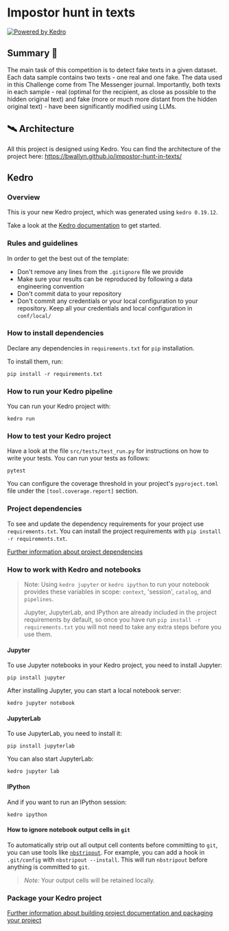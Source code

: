 # Impostor hunt in texts

[![Powered by Kedro](https://img.shields.io/badge/powered_by-kedro-ffc900?logo=kedro)](https://kedro.org)

## Summary 🚀

The main task of this competition is to detect fake texts in a given dataset. Each data sample contains two texts - one real and one fake. The data used in this Challenge come from The Messenger journal. Importantly, both texts in each sample - real (optimal for the recipient, as close as possible to the hidden original text) and fake (more or much more distant from the hidden original text) - have been significantly modified using LLMs.

## 🛰️ Architecture

All this project is designed using Kedro. You can find the architecture of the project here: https://bwallyn.github.io/impostor-hunt-in-texts/


## Kedro

### Overview

This is your new Kedro project, which was generated using `kedro 0.19.12`.

Take a look at the [Kedro documentation](https://docs.kedro.org) to get started.

### Rules and guidelines

In order to get the best out of the template:

* Don't remove any lines from the `.gitignore` file we provide
* Make sure your results can be reproduced by following a data engineering convention
* Don't commit data to your repository
* Don't commit any credentials or your local configuration to your repository. Keep all your credentials and local configuration in `conf/local/`

### How to install dependencies

Declare any dependencies in `requirements.txt` for `pip` installation.

To install them, run:

```
pip install -r requirements.txt
```

### How to run your Kedro pipeline

You can run your Kedro project with:

```
kedro run
```

### How to test your Kedro project

Have a look at the file `src/tests/test_run.py` for instructions on how to write your tests. You can run your tests as follows:

```
pytest
```

You can configure the coverage threshold in your project's `pyproject.toml` file under the `[tool.coverage.report]` section.


### Project dependencies

To see and update the dependency requirements for your project use `requirements.txt`. You can install the project requirements with `pip install -r requirements.txt`.

[Further information about project dependencies](https://docs.kedro.org/en/stable/kedro_project_setup/dependencies.html#project-specific-dependencies)

### How to work with Kedro and notebooks

> Note: Using `kedro jupyter` or `kedro ipython` to run your notebook provides these variables in scope: `context`, 'session', `catalog`, and `pipelines`.
>
> Jupyter, JupyterLab, and IPython are already included in the project requirements by default, so once you have run `pip install -r requirements.txt` you will not need to take any extra steps before you use them.

#### Jupyter
To use Jupyter notebooks in your Kedro project, you need to install Jupyter:

```
pip install jupyter
```

After installing Jupyter, you can start a local notebook server:

```
kedro jupyter notebook
```

#### JupyterLab
To use JupyterLab, you need to install it:

```
pip install jupyterlab
```

You can also start JupyterLab:

```
kedro jupyter lab
```

#### IPython
And if you want to run an IPython session:

```
kedro ipython
```

#### How to ignore notebook output cells in `git`
To automatically strip out all output cell contents before committing to `git`, you can use tools like [`nbstripout`](https://github.com/kynan/nbstripout). For example, you can add a hook in `.git/config` with `nbstripout --install`. This will run `nbstripout` before anything is committed to `git`.

> *Note:* Your output cells will be retained locally.

### Package your Kedro project

[Further information about building project documentation and packaging your project](https://docs.kedro.org/en/stable/tutorial/package_a_project.html)
